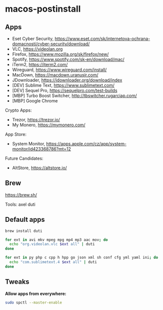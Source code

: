 # macos-postinstall

## Apps

- Eset Cyber Security, https://www.eset.com/sk/internetova-ochrana-domacnosti/cyber-security/download/
- VLC, https://videolan.org
- Firefox, https://www.mozilla.org/sk/firefox/new/
- Spotify, https://www.spotify.com/sk-en/download/mac/
- iTerm2, https://iterm2.com/
- Wireguard, https://www.wireguard.com/install/
- MacDown, https://macdown.uranusjr.com/
- JDownloader, https://jdownloader.org/download/index
- [DEV] Sublime Text, https://www.sublimetext.com/
- [DEV] Sequel Pro, https://sequelpro.com/test-builds
- [MBP] Turbo Boost Switcher, http://tbswitcher.rugarciap.com/
- [MBP] Google Chrome


Crypto Apps:
- Trezor, https://trezor.io/
- My Monero, https://mymonero.com/

App Store:

- System Monitor, https://apps.apple.com/cz/app/system-monitor/id423368786?mt=12

Future Candidates:

- AltStore, https://altstore.io/

## Brew

https://brew.sh/

Tools: axel duti

## Default apps

```bash
brew install duti
```

```bash
for ext in avi mkv mpeg mpg mp4 mp3 aac mov; do
  echo "org.videolan.vlc $ext all" | duti
done
```

```bash
for ext in py php c cpp h hpp go json xml sh conf cfg yml yaml ini; do
  echo "com.sublimetext.4 $ext all" | duti
done
```

## Tweaks

**Allow apps from everywhere:**

```bash
sudo spctl --master-enable
```
